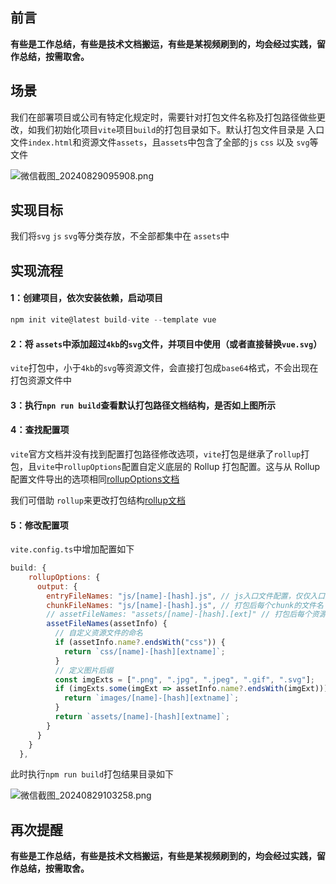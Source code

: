 ## 前言

**有些是工作总结，有些是技术文档搬运，有些是某视频刷到的，均会经过实践，留作总结，按需取舍。**

## 场景

我们在部署项目或公司有特定化规定时，需要针对打包文件名称及打包路径做些更改，如我们初始化项目`vite`项目`build`的打包目录如下。默认打包文件目录是 入口文件`index.html`和资源文件`assets`，且`assets`中包含了全部的`js` `css` 以及 `svg`等文件

![微信截图\_20240829095908.png](https://p0-xtjj-private.juejin.cn/tos-cn-i-73owjymdk6/9226b964e3fb405cba136a9043d42845~tplv-73owjymdk6-jj-mark-v1:0:0:0:0:5o6Y6YeR5oqA5pyv56S-5Yy6IEAg5LiJ5bCP5rKz:q75.awebp?policy=eyJ2bSI6MywidWlkIjoiNDIyMjU2MjE0MTIxMDQ3OCJ9&rk3s=f64ab15b&x-orig-authkey=f32326d3454f2ac7e96d3d06cdbb035152127018&x-orig-expires=1755072158&x-orig-sign=gaDpstmVWMR8uRPhh8zVmbzMuGE%3D)

## 实现目标

我们将`svg` `js` `svg`等分类存放，不全部都集中在 `assets`中

## 实现流程

#### 1：创建项目，依次安装依赖，启动项目

```js
npm init vite@latest build-vite --template vue
```

#### 2：将 `assets`中添加超过`4kb`的`svg`文件，并项目中使用（或者直接替换`vue.svg`）

`vite`打包中，小于`4kb`的`svg`等资源文件，会直接打包成`base64`格式，不会出现在打包资源文件中

#### 3：执行`npn run build`查看默认打包路径文档结构，是否如上图所示

#### 4：查找配置项

`vite`官方文档并没有找到配置打包路径修改选项，`vite`打包是继承了`rollup`打包，且`vite`中`rollupOptions`配置自定义底层的 Rollup 打包配置。这与从 Rollup 配置文件导出的选项相同[rollupOptions文档](https://cn.vitejs.dev/config/build-options.html#build-rollupoptions)

我们可借助 `rollup`来更改打包结构[rollup文档](https://rollup.nodejs.cn/configuration-options/#output-entryfilenames)

#### 5：修改配置项

`vite.config.ts`中增加配置如下

```js
build: {
    rollupOptions: {
      output: {
        entryFileNames: "js/[name]-[hash].js", // js入口文件配置，仅仅入口文件不包括分包及懒加载的js [name][hash]占位符 [ext]后缀
        chunkFileNames: "js/[name]-[hash].js", // 打包后每个chunk的文件名
        // assetFileNames: "assets/[name]-[hash].[ext]" // 打包后每个资源文件的文件名 可以传入字符串（静态资源均在assets中包括css svg等） 可传入函数
        assetFileNames(assetInfo) {
          // 自定义资源文件的命名
          if (assetInfo.name?.endsWith("css")) {
            return `css/[name]-[hash][extname]`;
          }
          // 定义图片后缀
          const imgExts = [".png", ".jpg", ".jpeg", ".gif", ".svg"];
          if (imgExts.some(imgExt => assetInfo.name?.endsWith(imgExt))) {
            return `images/[name]-[hash][extname]`;
          }
          return `assets/[name]-[hash][extname]`;
        }
      }
    }
  },
```

此时执行`npm run build`打包结果目录如下

![微信截图\_20240829103258.png](https://p0-xtjj-private.juejin.cn/tos-cn-i-73owjymdk6/41fae20b41604f5582a003f1fe698856~tplv-73owjymdk6-jj-mark-v1:0:0:0:0:5o6Y6YeR5oqA5pyv56S-5Yy6IEAg5LiJ5bCP5rKz:q75.awebp?policy=eyJ2bSI6MywidWlkIjoiNDIyMjU2MjE0MTIxMDQ3OCJ9&rk3s=f64ab15b&x-orig-authkey=f32326d3454f2ac7e96d3d06cdbb035152127018&x-orig-expires=1755072158&x-orig-sign=iM8LMzpnxy%2FtuRbhzqIABpz5gIo%3D)

## 再次提醒

**有些是工作总结，有些是技术文档搬运，有些是某视频刷到的，均会经过实践，留作总结，按需取舍。**
